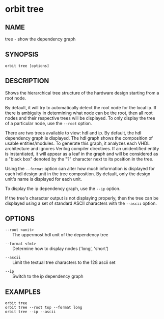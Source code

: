 # __orbit tree__

## __NAME__

tree - show the dependency graph

## __SYNOPSIS__

```
orbit tree [options]
```

## __DESCRIPTION__

Shows the hierarchical tree structure of the hardware design starting from a
root node.

By default, it will try to automatically detect the root node for the 
local ip. If there is ambiguity in determining what node can be the root, then 
all root nodes and their respective trees will be displayed. To only display
the tree of a particular node, use the `--root` option.

There are two trees available to view: hdl and ip. By default, the hdl
dependency graph is displayed. The hdl graph shows the composition of usable 
entities/modules. To generate this graph, it analyzes each VHDL architecture 
and ignores Verilog compiler directives. If an unidentified entity is 
instantiated, it will appear as a leaf in the graph and will be considered as 
a "black box" denoted by the "?" character next to its position in the tree.

Using the `--format` option can alter how much information is displayed for
each hdl design unit in the tree composition. By default, only the design
unit's name is displayed for each unit.

To display the ip dependency graph, use the `--ip` option.

If the tree's character output is not displaying properly, then the tree can
be displayed using a set of standard ASCII characters with the `--ascii`
option.

## __OPTIONS__

`--root <unit>`  
      The uppermost hdl unit of the dependency tree

`--format <fmt>`  
      Determine how to display nodes ('long', 'short')

`--ascii`  
      Limit the textual tree characters to the 128 ascii set

`--ip`  
      Switch to the ip dependency graph

## __EXAMPLES__

```
orbit tree
orbit tree --root top --format long
orbit tree --ip --ascii
```


